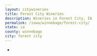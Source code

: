 ```yaml
---
layout: citywineries
title: Forest City Wineries
description: Wineries in Forest City, IA
permalink: /iowa/winnebago/forest-city/
state: ia
county: winnebago
city: forest city
---
```

-
